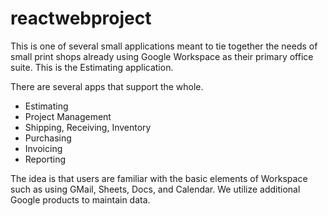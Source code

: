 # reactwebproject
This is one of several small applications meant to tie together the needs of small print shops already using Google Workspace as their primary office suite. This is the Estimating application.

There are several apps that support the whole. 

- Estimating
- Project Management
- Shipping, Receiving, Inventory
- Purchasing
- Invoicing
- Reporting

The idea is that users are familiar with the basic elements of Workspace such as using GMail, Sheets, Docs, and Calendar. We utilize additional Google products to maintain data. 
